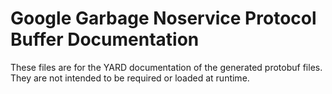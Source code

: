 # Google Garbage Noservice Protocol Buffer Documentation

These files are for the YARD documentation of the generated protobuf files.
They are not intended to be required or loaded at runtime.
